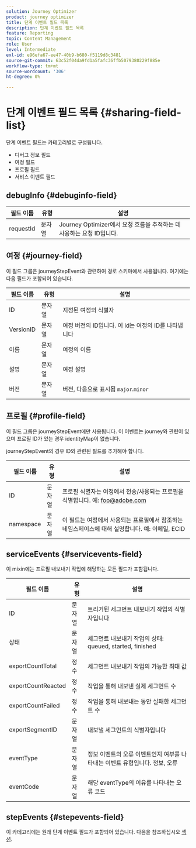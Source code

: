 ```yaml
---
solution: Journey Optimizer
product: journey optimizer
title: 단계 이벤트 필드 목록
description: 단계 이벤트 필드 목록
feature: Reporting
topic: Content Management
role: User
level: Intermediate
exl-id: e96efa67-ee47-40b9-b680-f5119d8c3481
source-git-commit: 63c52f04da9fd1a5fafc36ffb5079380229f885e
workflow-type: tm+mt
source-wordcount: '306'
ht-degree: 0%

---
```


# 단계 이벤트 필드 목록 {#sharing-field-list}

단계 이벤트 필드는 카테고리별로 구성됩니다.

* 디버그 정보 필드
* 여정 필드
* 프로필 필드
* 서비스 이벤트 필드

## debugInfo {#debuginfo-field}

| 필드 이름 | 유형 | 설명 |
|---|---|------------|
| requestId | 문자열 | Journey Optimizer에서 요청 흐름을 추적하는 데 사용하는 요청 ID입니다. |

## 여정 {#journey-field}

이 필드 그룹은 journeyStepEvent와 관련하여 경로 스키마에서 사용됩니다. 여기에는 다음 필드가 포함되어 있습니다.

| 필드 이름 | 유형 | 설명 |
|---|---|------------|
| ID | 문자열 | 지정된 여정의 식별자 |
| VersionID | 문자열 | 여정 버전의 ID입니다. 이 id는 여정의 ID를 나타냅니다 |
| 이름 | 문자열 | 여정의 이름 |
| 설명 | 문자열 | 여정 설명 |
| 버전 | 문자열 | 버전, 다음으로 표시됨 `major`.`minor` |

## 프로필 {#profile-field}

이 필드 그룹은 journeyStepEvent에만 사용됩니다. 이 이벤트는 journey와 관련이 있으며 프로필 ID가 있는 경우 identityMap이 없습니다.

journeyStepEvent의 경우 ID와 관련된 필드를 추가해야 합니다.

| 필드 이름 | 유형 | 설명 |
|---|---|------------|
| ID | 문자열 | 프로필 식별자는 여정에서 전송/사용되는 프로필을 식별합니다. 예: foo@adobe.com |
| namespace | 문자열 | 이 필드는 여정에서 사용되는 프로필에서 참조하는 네임스페이스에 대해 설명합니다. 예: 이메일, ECID |

## serviceEvents {#servicevents-field}

이 mixin에는 프로필 내보내기 작업에 해당하는 모든 필드가 포함됩니다.

| 필드 이름 | 유형 | 설명 |
|---|---|------------|
| ID | 문자열 | 트리거된 세그먼트 내보내기 작업의 식별자입니다 |
| 상태 | 문자열 | 세그먼트 내보내기 작업의 상태: queued, started, finished |
| exportCountTotal | 정수 | 세그먼트 내보내기 작업의 가능한 최대 값 |
| exportCountReacted | 정수 | 작업을 통해 내보낸 실제 세그먼트 수 |
| exportCountFailed | 정수 | 작업을 통해 내보내는 동안 실패한 세그먼트 수 |
| exportSegmentID | 문자열 | 내보낼 세그먼트의 식별자입니다 |
| eventType | 문자열 | 정보 이벤트의 오류 이벤트인지 여부를 나타내는 이벤트 유형입니다. 정보, 오류 |
| eventCode | 문자열 | 해당 eventType의 이유를 나타내는 오류 코드 |

## stepEvents {#stepevents-field}

이 카테고리에는 원래 단계 이벤트 필드가 포함되어 있습니다. 다음을 참조하십시오 [섹션](../reports/sharing-legacy-fields.md).
